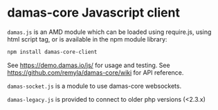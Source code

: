 # damas-core Javascript client

`damas.js` is an AMD module which can be loaded using require.js, using html script tag, or is available in the npm module library:

```sh
npm install damas-core-client
```

See https://demo.damas.io/js/ for usage and testing.
See https://github.com/remyla/damas-core/wiki for API reference.

`damas-socket.js` is a module to use damas-core websockets. 

`damas-legacy.js` is provided to connect to older php versions (<2.3.x)
